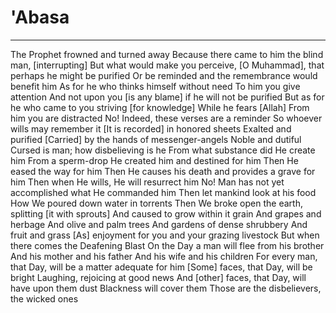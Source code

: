 # 'Abasa
---
The Prophet frowned and turned away
Because there came to him the blind man, [interrupting]
But what would make you perceive, [O Muhammad], that perhaps he might be purified
Or be reminded and the remembrance would benefit him
As for he who thinks himself without need
To him you give attention
And not upon you [is any blame] if he will not be purified
But as for he who came to you striving [for knowledge]
While he fears [Allah]
From him you are distracted
No! Indeed, these verses are a reminder
So whoever wills may remember it
[It is recorded] in honored sheets
Exalted and purified
[Carried] by the hands of messenger-angels
Noble and dutiful
Cursed is man; how disbelieving is he
From what substance did He create him
From a sperm-drop He created him and destined for him
Then He eased the way for him
Then He causes his death and provides a grave for him
Then when He wills, He will resurrect him
No! Man has not yet accomplished what He commanded him
Then let mankind look at his food
How We poured down water in torrents
Then We broke open the earth, splitting [it with sprouts]
And caused to grow within it grain
And grapes and herbage
And olive and palm trees
And gardens of dense shrubbery
And fruit and grass
[As] enjoyment for you and your grazing livestock
But when there comes the Deafening Blast
On the Day a man will flee from his brother
And his mother and his father
And his wife and his children
For every man, that Day, will be a matter adequate for him
[Some] faces, that Day, will be bright
Laughing, rejoicing at good news
And [other] faces, that Day, will have upon them dust
Blackness will cover them
Those are the disbelievers, the wicked ones

